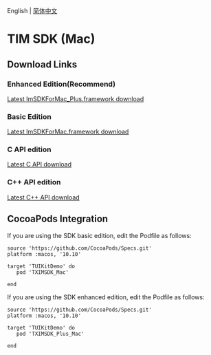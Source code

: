 English | [简体中文](./README_ZH.md)

# TIM SDK (Mac)

## Download Links

### Enhanced Edition(Recommend)
[Latest ImSDKForMac_Plus.framework download](https://sdk-im-1252463788.cos.ap-hongkong.myqcloud.com/download/plus/6.8.3373/ImSDKForMac_Plus_6.8.3373.framework.zip)

### Basic Edition
[Latest ImSDKForMac.framework download](https://im.sdk.qcloud.com/download/standard/5.1.62/TIM_SDK_Mac_latest_framework.zip)

### C API edition
[Latest C API download](https://im.sdk.cloud.tencent.cn/download/plus/6.8.3373/cross_platform/ImSDK_Mac_C_6.8.3373.framework.zip)

### C++ API edition
[Latest C++ API download](https://im.sdk.cloud.tencent.cn/download/plus/6.8.3373/cross_platform/ImSDK_Mac_CPP_6.8.3373.framework.zip)

## CocoaPods Integration
If you are using the SDK basic edition, edit the Podfile as follows:

```
source 'https://github.com/CocoaPods/Specs.git'
platform :macos, '10.10'

target 'TUIKitDemo' do
   pod 'TXIMSDK_Mac'

end

```

If you are using the SDK enhanced edition, edit the Podfile as follows:

```
source 'https://github.com/CocoaPods/Specs.git'
platform :macos, '10.10'

target 'TUIKitDemo' do
   pod 'TXIMSDK_Plus_Mac'

end

```